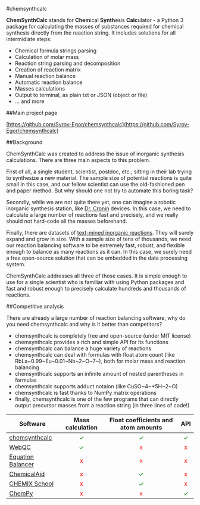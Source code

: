 #chemsynthcalc

**ChemSynthCalc** stands for **Chem**ical **Synth**esis **Calc**ulator - 
a Python 3 package for calculating the masses of substances required for 
chemical synthesis directly from the reaction string.
It includes solutions for all intermidiate steps:

* Chemical formula strings parsing
* Calculation of molar mass
* Reaction string parsing and decomposition
* Creation of reaction matrix
* Manual reaction balance
* Automatic reaction balance
* Masses calculations
* Output to terminal, as plain txt or JSON (object or file)
* ... and more

##Main project page

[https://github.com/Syrov-Egor/chemsynthcalc](https://github.com/Syrov-Egor/chemsynthcalc)

##Background

ChemSynthCalc was created to address the issue of inorganic synthesis calculations.
There are three main aspects to this problem. 

First of all, a single student, scientist, postdoc, etc., sitting in their lab 
trying to synthesize a new material. The sample size of potential reactions is quite small in this case, 
and our fellow scientist can use the old-fashioned pen and paper method. 
But why should one not try to automate this boring task?

Secondly, while we are not quite there yet, one can imagine a robotic inorganic synthesis
station, like [Dr. Cronin](https://pubs.rsc.org/en/content/articlelanding/2012/LC/c2lc40761b)
devices. In this case, we need to calculate a large number of reactions fast and precisely, 
and we really should not hard-code all the masses beforehand.

Finally, there are datasets of [text-mined inorganic reactions](https://www.nature.com/articles/s41597-019-0224-1).
They will surely expand and grow in size. With a sample size of tens of thousands, we need our reaction balancing software 
to be extremely fast, robust, and flexible enough to balance as many reactions as it can. 
In this case, we surely need a free open-source solution that can be embedded in the data processing system.

ChemSynthCalc addresses all three of those cases. It is simple enough to use for a single scientist who 
is familiar with using Python packages and fast and robust enough to precisely 
calculate hundreds and thousands of reactions.

##Competitive analysis

There are already a large number of reaction balancing software, why do you need
chemsynthcalc and why is it better than competitors?

* chemsynthcalc is completely free and open-source (under MIT license)
* chemsynthcalc provides a rich and simple API for its functions
* chemsynthcalc can balance a huge variety of reactions
* chemsynthcalc can deal with formulas with float atom count (like RbLa~0.99~Eu~0.01~Nb~2~O~7~), both for molar mass and reaction balancing
* chemsynthcalc supports an infinite amount of nested parentheses in formulas
* chemsynthcalc supports adduct notaion (like CuSO~4~*5H~2~O)
* chemsynthcalc is fast thanks to NumPy matrix operations
* finally, chemsynthcalc is one of the few programs that can directly output precursor masses from a reaction string (in three lines of code!)

|Software                                                    |Mass calculation|Float coefficients and atom amounts|API|
|------------------------------------------------------------|:----:|:----:|:----:|
|[chemsynthcalc](https://github.com/Syrov-Egor/chemsynthcalc)|<span style="color:green">✓</span>|<span style="color:green">✓</span>|<span style="color:green">✓</span>|
|[WebQC](https://www.webqc.org/balance.php)|<span style="color:green">✓</span>|<span style="color:red">x</span>|<span style="color:red">x</span>|
|[Equation Balancer](https://equationbalancer.com/)|<span style="color:red">x</span>|<span style="color:red">x</span>|<span style="color:red">x</span>|
|[ChemicalAid](https://en.intl.chemicalaid.com/tools/equationbalancer.php)|<span style="color:red">x</span>|<span style="color:green">✓</span>|<span style="color:red">x</span>|
|[CHEMIX School](https://www.chemix-chemistry-software.com/chemistry-software.html)|<span style="color:red">x</span>|<span style="color:green">✓</span>|<span style="color:red">x</span>|
|[ChemPy](https://github.com/bjodah/chempy)|<span style="color:red">x</span>|<span style="color:red">x</span>|<span style="color:green">✓</span>|